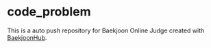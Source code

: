 # code_problem
This is a auto push repository for Baekjoon Online Judge created with [BaekjoonHub](https://github.com/BaekjoonHub/BaekjoonHub).
